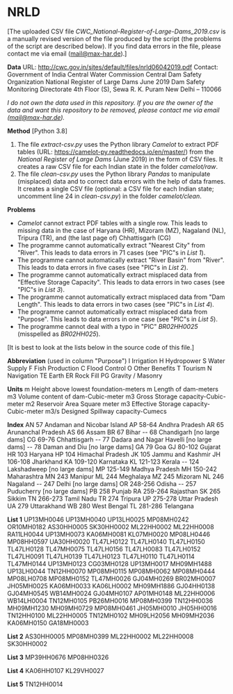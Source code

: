 # NRLD

[The uploaded CSV file _CWC\_National-Register-of-Large-Dams\_2019.csv_ is a manually revised version of the file produced by the script (the problems of the script are described below). If you find data errors in the file, please contact me via email (mail@max-har.de).]

__Data__
URL: http://cwc.gov.in/sites/default/files/nrld06042019.pdf
Contact:
	Government of India
	Central Water Commission
	Central Dam Safety Organization
	National Register of Large Dams
	June 2019
	Dam Safety Monitoring Directorate
	4th Floor (S), Sewa R. K. Puram New Delhi – 110066

_I do not own the data used in this repository. If you are the owner of the data and want this repository to be removed, please contact me via email (mail@max-har.de)._

__Method__
[Python 3.8]
1. The file _extract-csv.py_ uses the Python library _Camelot_ to extract PDF tables (URL: https://camelot-py.readthedocs.io/en/master/) from the _National Register of Large Dams_ (June 2019) in the form of CSV files. It creates a raw CSV file for each Indian state in the folder _camelot/raw_.
2. The file _clean-csv.py_ uses the Python library _Pandas_ to manipulate (misplaced) data and to correct data errors with the help of data frames. It creates a single CSV file (optional: a CSV file for each Indian state; uncomment line 24 in _clean-csv.py_) in the folder _camelot/clean_.

__Problems__
- _Camelot_ cannot extract PDF tables with a single row. This leads to missing data in the case of Haryana (HR), Mizoram (MZ), Nagaland (NL), Tripura (TR), and (the last page of) Chhattisgarh (CG)
- The programme cannot automatically extract "Nearest City" from "River". This leads to data errors in 71 cases (see "PIC"s in _List 1_).
- The programme cannot automatically extract "River Basin" from "River". This leads to data errors in five cases (see "PIC"s in _List 2_).
- The programme cannot automatically extract misplaced data from "Effective Storage Capacity". This leads to data errors in two cases (see "PIC"s in _List 3_).
- The programme cannot automatically extract misplaced data from "Dam Length". This leads to data errors in two cases (see "PIC"s in _List 4_).
- The programme cannot automatically extract misplaced data from "Purpose". This leads to data errors in one case (see "PIC"s in _List 5_).
- The programme cannot deal with a typo in "PIC" _BR02HH0025_ (misspelled as _BR02HH025_).

[It is best to look at the lists below in the source code of this file.]

__Abbreviation__ (used in column "Purpose")
I	Irrigation
H	Hydropower
S	Water Supply
F	Fish Production
C	Flood Control
O	Other Benefits
T	Tourism
N	Navigation
TE	Earth
ER	Rock Fill
PG	Gravity / Masonry

__Units__
m	Height above lowest foundation-meters
m	Length of dam-meters
m3	Volume content of dam-Cubic-meter
m3	Gross Storage capacity-Cubic-meter
m2	Reservoir Area	Square meter
m3	Effective Storage capacity-Cubic-meter
m3/s	Designed Spillway capacity-Cumecs

__Index__
AN	57	Andaman and Nicobar Island
AP	58-64	Andhra Pradesh
AR	65	Arunanchal Pradesh
AS	66	Assam
BR	67	Bihar
--	68	Chandigarh [no large dams]
CG	69-76	Chhattisgarh
--	77	Dadara and Nagar Havelli [no large dams]
--	78	Daman and Diu [no large dams]
GA	79	Goa
GJ	80-102	Gujarat
HR	103	Haryana
HP	104	Himachal Pradesh
JK	105	Jammu and Kashmir
JH	106-108	Jharkhand
KA	109-120	Karnataka
KL	121-123	Kerala
--	124	Lakshadweep [no large dams]
MP	125-149	Madhya Pradesh
MH	150-242	Maharashtra
MN	243	Manipur
ML	244	Meghalaya
MZ	245	Mizoram
NL	246	Nagaland
--	247	Delhi [no large dams]
OR	248-256	Odisha
--	257	Puducherry [no large dams]
PB	258	Punjab
RA	259-264	Rajasthan
SK	265	Sikkim
TN	266-273	Tamil Nadu
TR	274	Tripura
UP	275-278	Uttar Pradesh
UA	279	Uttarakhand
WB	280	West Bengal
TL	281-286	Telangana

__List 1__
UP13MH0046
UP13MH0040
UP13LH0025
MP08MH0242
OR10MH0182
AS30HH0005
SK30HH0002
ML22HH0002
ML22HH0008
RA11LH0044
UP13MH0073
KA06MH0081
KL07MH0020
MP08LH0446
MP08HH0597
UA30HH0020
TL47LH0122
TL47LH0140
TL47LH0150
TL47LH0128
TL47MH0075
TL47LH0156
TL47LH0083
TL47LH0152
TL47LH0091
TL47LH0139
TL47LH0123
TL47LH0110
TL47LH0114
TL47MH0144
UP13MH0123
CG03MH0128
UP13MH0017
MH09MH1488
UP13LH0044
TN12HH0070
MP08MH0115
MP08MH0062
MP08MH0444
MP08LH0708
MP08MH0152
TL47MH0026
GJ04MH0269
BR02MH0007
JH05MH0025
KA06MH0033
KA06LH0002
MH09MH1886
GJ04HH0138
GJ04MH0545
WB14MH0024
GJ04MH0107
AP01MH0148
ML22HH0006
WB14LH0004
TN12MH0105
PB26MH0016
MP08MH0399
TN12HH0036
MH09MH1230
MH09MH0729
MP08MH0461
JH05MH0010
JH05HH0016
TN12HH0100
ML22HH0005
TN12MH0102
MH09LH2056
MH09MH2036
KA06MH0150
GA18MH0003

__List 2__
AS30HH0005
MP08MH0399
ML22HH0002
ML22HH0008
SK30HH0002


__List 3__
MP39HH0676
MP08HH0326

__List 4__
KA06HH0107
KL29VH0027

__List 5__
TN12HH0014

